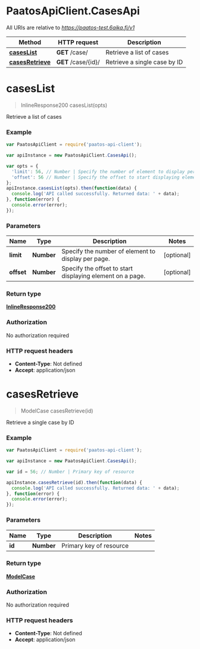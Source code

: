 # PaatosApiClient.CasesApi

All URIs are relative to *https://paatos-test.6aika.fi/v1*

Method | HTTP request | Description
------------- | ------------- | -------------
[**casesList**](CasesApi.md#casesList) | **GET** /case/ | Retrieve a list of cases
[**casesRetrieve**](CasesApi.md#casesRetrieve) | **GET** /case/{id}/ | Retrieve a single case by ID


<a name="casesList"></a>
# **casesList**
> InlineResponse200 casesList(opts)

Retrieve a list of cases

### Example
```javascript
var PaatosApiClient = require('paatos-api-client');

var apiInstance = new PaatosApiClient.CasesApi();

var opts = { 
  'limit': 56, // Number | Specify the number of element to display per page.
  'offset': 56 // Number | Specify the offset to start displaying element on a page.
};
apiInstance.casesList(opts).then(function(data) {
  console.log('API called successfully. Returned data: ' + data);
}, function(error) {
  console.error(error);
});

```

### Parameters

Name | Type | Description  | Notes
------------- | ------------- | ------------- | -------------
 **limit** | **Number**| Specify the number of element to display per page. | [optional] 
 **offset** | **Number**| Specify the offset to start displaying element on a page. | [optional] 

### Return type

[**InlineResponse200**](InlineResponse200.md)

### Authorization

No authorization required

### HTTP request headers

 - **Content-Type**: Not defined
 - **Accept**: application/json

<a name="casesRetrieve"></a>
# **casesRetrieve**
> ModelCase casesRetrieve(id)

Retrieve a single case by ID

### Example
```javascript
var PaatosApiClient = require('paatos-api-client');

var apiInstance = new PaatosApiClient.CasesApi();

var id = 56; // Number | Primary key of resource

apiInstance.casesRetrieve(id).then(function(data) {
  console.log('API called successfully. Returned data: ' + data);
}, function(error) {
  console.error(error);
});

```

### Parameters

Name | Type | Description  | Notes
------------- | ------------- | ------------- | -------------
 **id** | **Number**| Primary key of resource | 

### Return type

[**ModelCase**](ModelCase.md)

### Authorization

No authorization required

### HTTP request headers

 - **Content-Type**: Not defined
 - **Accept**: application/json


